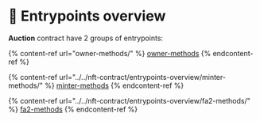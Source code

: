 # 📡 Entrypoints overview

**Auction** contract have 2 groups of entrypoints:

{% content-ref url="owner-methods/" %}
[owner-methods](owner-methods/)
{% endcontent-ref %}

{% content-ref url="../../nft-contract/entrypoints-overview/minter-methods/" %}
[minter-methods](../../nft-contract/entrypoints-overview/minter-methods/)
{% endcontent-ref %}

{% content-ref url="../../nft-contract/entrypoints-overview/fa2-methods/" %}
[fa2-methods](../../nft-contract/entrypoints-overview/fa2-methods/)
{% endcontent-ref %}
